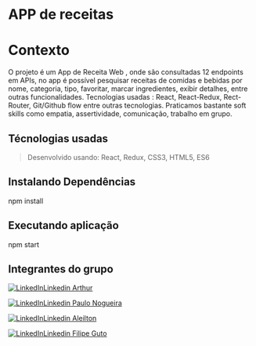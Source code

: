 # APP de receitas

# Contexto
O projeto é um App de Receita Web , onde são consultadas 12 endpoints em APIs, no app é possível pesquisar receitas de comidas e bebidas por nome, categoria, tipo, favoritar, marcar ingredientes, exibir detalhes, entre outras funcionalidades.
Tecnologias usadas : React, React-Redux, Rect-Router, Git/Github flow entre outras tecnologias.
Praticamos bastante soft skills como empatia, assertividade, comunicação, trabalho em grupo.

## Técnologias usadas

> Desenvolvido usando: React, Redux, CSS3, HTML5, ES6

## Instalando Dependências

npm install

## Executando aplicação

npm start

## Integrantes do grupo

<a href="https://www.linkedin.com/in/arthur-jr/"><img alt="LinkedIn" src="https://img.shields.io/badge/LinkedIn-0077B5?style=for-the-badge&logo=linkedin&logoColor=white" />Linkedin Arthur</a>

<a href="https://www.linkedin.com/in/paulo-rpn/"><img alt="LinkedIn" src="https://img.shields.io/badge/LinkedIn-0077B5?style=for-the-badge&logo=linkedin&logoColor=white" />Linkedin Paulo Nogueira</a>

<a href="https://www.linkedin.com/in/aleilton/"><img alt="LinkedIn" src="https://img.shields.io/badge/LinkedIn-0077B5?style=for-the-badge&logo=linkedin&logoColor=white" />Linkedin Aleilton</a>

<a href="https://www.linkedin.com/in/filipeguto/"><img alt="LinkedIn" src="https://img.shields.io/badge/LinkedIn-0077B5?style=for-the-badge&logo=linkedin&logoColor=white" />Linkedin Filipe Guto</a>




